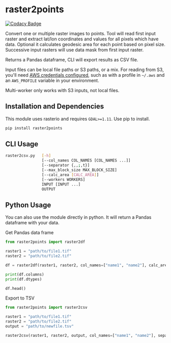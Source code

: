 # raster2points

[![Codacy Badge](https://api.codacy.com/project/badge/Grade/d2ccce68bf9f462bae80f5c576a28b24)](https://www.codacy.com/manual/thomas-maschler/gfw_forest_loss_geotrellis?utm_source=github.com&amp;utm_medium=referral&amp;utm_content=wri/gfw_forest_loss_geotrellis&amp;utm_campaign=Badge_Grade)

Convert one or multiple raster images to points.
Tool will read first input raster and extract lat/lon coordinates and values
for all pixels which have data. Optional it calculates geodesic area for each point based on pixel size.
Successive input rasters will use data mask from first input raster.

Returns a Pandas dataframe, CLI will export results as CSV file.

Input files can be local file paths or S3 paths, or a mix. For reading from
S3, you'll need [AWS credentials configured](https://boto3.amazonaws.com/v1/documentation/api/latest/guide/configuration.html),
such as with a profile in `~/.aws` and an `AWS_PROFILE` variable in your environment.

Multi-worker only works with S3 inputs, not local files.

## Installation and Dependencies

This module uses rasterio and requires `GDAL>=1.11`.
Use pip to install.

```bash
pip install raster2points
```

## CLI Usage
```bash
raster2csv.py   [-h]
                [--col_names COL_NAMES [COL_NAMES ...]]
                [--separator {,,;,t}]
                [--max_block_size MAX_BLOCK_SIZE]
                [--calc_area [CALC_AREA]]
                [--workers WORKERS]
                INPUT [INPUT ...]
                OUTPUT

```

## Python Usage
You can also use the module directly in python. It will return a
Pandas dataframe with your data.

Get Pandas data frame
```python
from raster2points import raster2df

raster1 = "path/to/file1.tif"
raster2 = "path/to/file2.tif"

df = raster2df(raster1, raster2, col_names=["name1", "name2"], calc_area=True)

print(df.columns)
print(df.dtypes)

df.head()
```

Export to TSV
```python
from raster2points import raster2csv

raster1 = "path/to/file1.tif"
raster2 = "path/to/file2.tif"
output = "path/to/newfile.tsv"

raster2csv(raster1, raster2, output, col_names=["name1", "name2"], separator="\t", calc_area=True)
```
